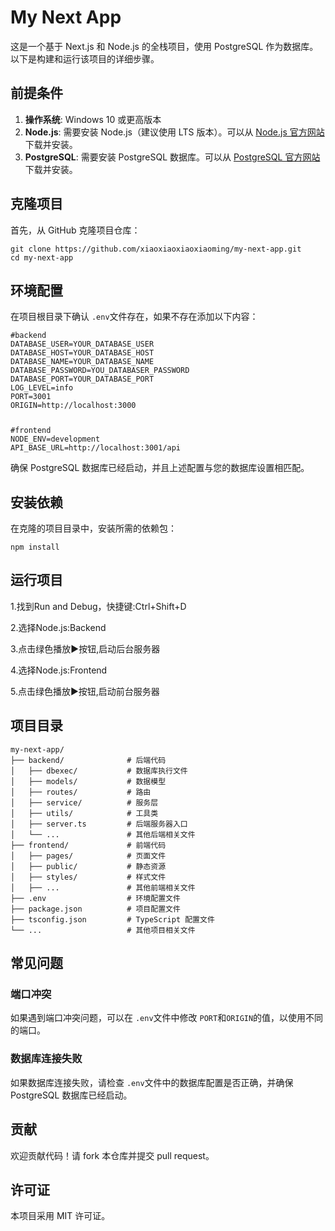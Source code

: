 <div>
    <div class="markdown-heading">
        <h1 class="heading-element">My Next App</h1>
    </div>
    <p>这是一个基于 Next.js 和 Node.js 的全栈项目，使用 PostgreSQL 作为数据库。以下是构建和运行该项目的详细步骤。</p>
    <div class="markdown-heading">
        <h2 class="heading-element">前提条件</h2>
    </div>
    <ol>
        <li>
            <strong>操作系统</strong>: Windows 10 或更高版本</li>
        <li>
            <strong>Node.js</strong>: 需要安装 Node.js（建议使用 LTS 版本）。可以从
            <a href="https://nodejs.org/" rel="nofollow">Node.js 官方网站</a>下载并安装。</li>
        <li>
            <strong>PostgreSQL</strong>: 需要安装 PostgreSQL 数据库。可以从
            <a href="https://www.postgresql.org/download/" rel="nofollow">PostgreSQL 官方网站</a>下载并安装。</li>
    </ol>
    <div class="markdown-heading">
        <h2 class="heading-element">克隆项目</h2>
    </div>
    <p>首先，从 GitHub 克隆项目仓库：</p>
<pre><code>git clone https://github.com/xiaoxiaoxiaoxiaoming/my-next-app.git
cd my-next-app</code></pre>
    <div class="markdown-heading">
        <h2 class="heading-element">环境配置</h2>
    </div>
    <p>在项目根目录下确认 <code>.env</code>文件存在，如果不存在添加以下内容：</p>
<pre><code>#backend
DATABASE_USER=YOUR_DATABASE_USER
DATABASE_HOST=YOUR_DATABASE_HOST
DATABASE_NAME=YOUR_DATABASE_NAME
DATABASE_PASSWORD=YOU_DATABASER_PASSWORD
DATABASE_PORT=YOUR_DATABASE_PORT
LOG_LEVEL=info
PORT=3001
ORIGIN=http://localhost:3000
<p></p>
#frontend
NODE_ENV=development
API_BASE_URL=http://localhost:3001/api</code></pre>
    <p>确保 PostgreSQL 数据库已经启动，并且上述配置与您的数据库设置相匹配。</p>
    <div class="markdown-heading">
        <h2 class="heading-element">安装依赖</h2>
    </div>
    <p>在克隆的项目目录中，安装所需的依赖包：</p>
<pre><code>npm install</code></pre>
    <div class="markdown-heading">
        <h2 class="heading-element">运行项目</h2>
    </div>
    <div class="markdown-heading">
        <p>1.找到Run and Debug，快捷键:Ctrl+Shift+D</p>
        <p>2.选择Node.js:Backend</h3>
        <p>3.点击绿色播放▶按钮,启动后台服务器</p>
        <p>4.选择Node.js:Frontend</p>
        <p>5.点击绿色播放▶按钮,启动前台服务器</p>
    </div>
    <div class="markdown-heading">
        <h2 class="heading-element">项目目录</h2>
    </div>
<pre><code><span>my</span>-<span>next</span>-app/
├── backend/              <span># 后端代码</span>
│   ├── dbexec/           <span># 数据库执行文件</span>
│   ├── models/           <span># 数据模型</span>
│   ├── routes/           <span># 路由</span>
│   ├── service/          <span># 服务层</span>
│   ├── utils/            <span># 工具类</span>
│   ├── server.ts         <span># 后端服务器入口</span>
│   └── ...               <span># 其他后端相关文件</span>
├── frontend/             <span># 前端代码</span>
│   ├── pages/            <span># 页面文件</span>
│   ├── public/           <span># 静态资源</span>
│   ├── styles/           <span># 样式文件</span>
│   ├── ...               <span># 其他前端相关文件</span>
├── .env                  <span># 环境配置文件</span>
├── package.json          <span># 项目配置文件</span>
├── tsconfig.json         <span># TypeScript 配置文件</span>
└── ...                   <span># 其他项目相关文件</span>
</code></pre>
    <div class="markdown-heading">
        <h2 class="heading-element">常见问题</h2>
    </div>
    <div class="markdown-heading">
        <h3 class="heading-element">端口冲突</h3>
    </div>
    <p>如果遇到端口冲突问题，可以在 <code>.env</code>文件中修改 <code>PORT</code>和<code>ORIGIN</code>的值，以使用不同的端口。</p>
    <div class="markdown-heading">
        <h3 class="heading-element">数据库连接失败</h3>
    </div>
    <p>如果数据库连接失败，请检查 <code>.env</code>文件中的数据库配置是否正确，并确保 PostgreSQL 数据库已经启动。</p>
    <div class="markdown-heading">
        <h2 class="heading-element">贡献</h2>
    </div>
    <p>欢迎贡献代码！请 fork 本仓库并提交 pull request。</p>
    <div class="markdown-heading">
        <h2 class="heading-element">许可证</h2>
    </div>
    <p>本项目采用 MIT 许可证。</p>
</div>